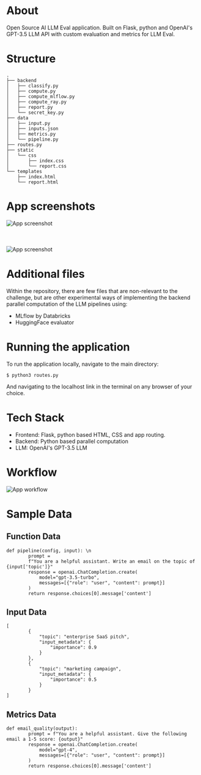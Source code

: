 # About
Open Source AI LLM Eval application. Built on Flask, python and OpenAI's GPT-3.5 LLM API with custom evaluation and metrics for LLM Eval.

# Structure

```
.
├── backend
│   ├── classify.py
│   ├── compute.py
│   ├── compute_mlflow.py
│   ├── compute_ray.py
│   ├── report.py
│   └── secret_key.py
├── data
│   ├── input.py
│   ├── inputs.json
│   ├── metrics.py
│   └── pipeline.py
├── routes.py
├── static
│   └── css
│       ├── index.css
│       └── report.css
└── templates
    ├── index.html
    └── report.html
```



# App screenshots

![App screenshot](https://i.ibb.co/GTVXHV2/Report-challenge.png) <br><br><br><br>
![App screenshot](https://i.ibb.co/rw57YMc/Frontend-UI.png)



# Additional files
Within the repository, there are few files that are non-relevant to the challenge, 
but are other experimental ways of implementing the backend parallel computation of the LLM pipelines using:

- MLflow by Databricks
- HuggingFace evaluator


# Running the application
To run the application locally, navigate to the main directory:

`$ python3 routes.py`

And navigating to the localhost link in the terminal on any browser of your choice.


# Tech Stack
- Frontend: Flask, python based HTML, CSS and app routing. 
- Backend:  Python based parallel computation
- LLM: OpenAI's GPT-3.5 LLM



# Workflow

![App workflow](https://example.com/image.jpg)

# Sample Data

## Function Data
```
def pipeline(config, input): \n
        prompt =
        f"You are a helpful assistant. Write an email on the topic of {input['topic']}"
        response = openai.ChatCompletion.create(
            model="gpt-3.5-turbo",
            messages=[{"role": "user", "content": prompt}]
        )
        return response.choices[0].message['content']
```

## Input Data

```
[
        {
            "topic": "enterprise SaaS pitch",
            "input_metadata": {
                "importance": 0.9
            }
        },
        {
            "topic": "marketing campaign",
            "input_metadata": {
                "importance": 0.5
            }
        }
]
```

## Metrics Data

```
def email_quality(output):
        prompt = f"You are a helpful assistant. Give the following email a 1-5 score: {output}"
        response = openai.ChatCompletion.create(
            model="gpt-4", 
            messages=[{"role": "user", "content": prompt}]
        )
        return response.choices[0].message['content']
```
